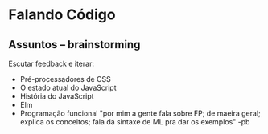# Falando Código

## Assuntos – brainstorming

Escutar feedback e iterar:

- Pré-processadores de CSS
- O estado atual do JavaScript
- História do JavaScript
- Elm
- Programação funcional
  "por mim a gente fala sobre FP; de maeira geral; explica os conceitos; fala da sintaxe de ML pra dar os exemplos" -pb
